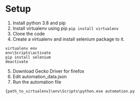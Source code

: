 # Setup
1. Install python 3.8 and pip
2. Install virtualenv using pip 
`pip install virtualenv`
3. Clone the code
4. Create a virtualenv and install selenium package to it.
```
virtualenv env
env\Scripts\activate
pip install selenium
deactivate
```
5. Download Gecko Driver for firefox
6. Edit automation_data.json
7. Run the automation file
```
{path_to_virtualenv}\env\Scripts\python.exe automation.py
```

